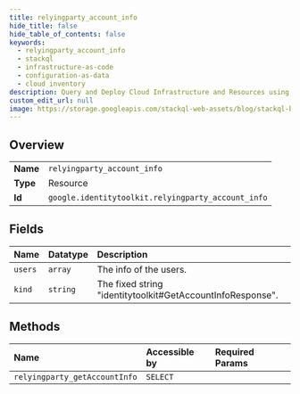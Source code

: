 ```yaml
---
title: relyingparty_account_info
hide_title: false
hide_table_of_contents: false
keywords:
  - relyingparty_account_info
  - stackql
  - infrastructure-as-code
  - configuration-as-data
  - cloud inventory
description: Query and Deploy Cloud Infrastructure and Resources using SQL
custom_edit_url: null
image: https://storage.googleapis.com/stackql-web-assets/blog/stackql-blog-post-featured-image.png
---
```

  
    

## Overview
<table><tbody>
<tr><td><b>Name</b></td><td><code>relyingparty_account_info</code></td></tr>
<tr><td><b>Type</b></td><td>Resource</td></tr>
<tr><td><b>Id</b></td><td><code>google.identitytoolkit.relyingparty_account_info</code></td></tr>
</tbody></table>

## Fields
| Name | Datatype | Description |
|:-----|:---------|:------------|
| `users` | `array` | The info of the users. |
| `kind` | `string` | The fixed string "identitytoolkit#GetAccountInfoResponse". |
## Methods
| Name | Accessible by | Required Params |
|:-----|:--------------|:----------------|
| `relyingparty_getAccountInfo` | `SELECT` |  |
